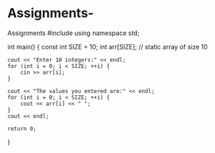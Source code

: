 # Assignments-
Assignments 
#include <iostream>
using namespace std;

int main() {
    const int SIZE = 10;
    int arr[SIZE]; // static array of size 10

    cout << "Enter 10 integers:" << endl;
    for (int i = 0; i < SIZE; ++i) {
        cin >> arr[i];
    }

    cout << "The values you entered are:" << endl;
    for (int i = 0; i < SIZE; ++i) {
        cout << arr[i] << " ";
    }
    cout << endl;

    return 0;
}

